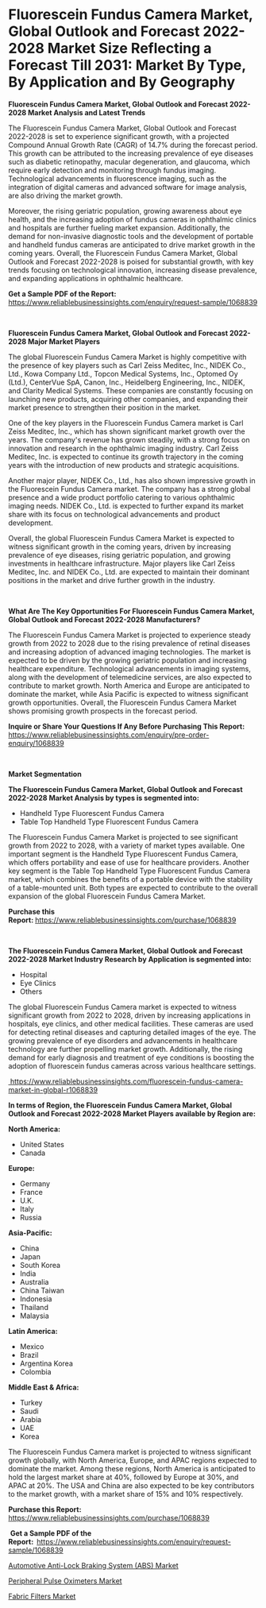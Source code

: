<p><h1>Fluorescein Fundus Camera Market, Global Outlook and Forecast 2022-2028 Market Size Reflecting a Forecast Till 2031: Market By Type, By Application and By Geography</h1></p><p><strong>Fluorescein Fundus Camera Market, Global Outlook and Forecast 2022-2028 Market Analysis and Latest Trends</strong></p>
<p><p>The Fluorescein Fundus Camera Market, Global Outlook and Forecast 2022-2028 is set to experience significant growth, with a projected Compound Annual Growth Rate (CAGR) of 14.7% during the forecast period. This growth can be attributed to the increasing prevalence of eye diseases such as diabetic retinopathy, macular degeneration, and glaucoma, which require early detection and monitoring through fundus imaging. Technological advancements in fluorescence imaging, such as the integration of digital cameras and advanced software for image analysis, are also driving the market growth.</p><p>Moreover, the rising geriatric population, growing awareness about eye health, and the increasing adoption of fundus cameras in ophthalmic clinics and hospitals are further fueling market expansion. Additionally, the demand for non-invasive diagnostic tools and the development of portable and handheld fundus cameras are anticipated to drive market growth in the coming years. Overall, the Fluorescein Fundus Camera Market, Global Outlook and Forecast 2022-2028 is poised for substantial growth, with key trends focusing on technological innovation, increasing disease prevalence, and expanding applications in ophthalmic healthcare.</p></p>
<p><strong>Get a Sample PDF of the Report:&nbsp;</strong> <a href="https://www.reliablebusinessinsights.com/enquiry/request-sample/1068839">https://www.reliablebusinessinsights.com/enquiry/request-sample/1068839</a></p>
<p>&nbsp;</p>
<p><strong>Fluorescein Fundus Camera Market, Global Outlook and Forecast 2022-2028 Major Market Players</strong></p>
<p><p>The global Fluorescein Fundus Camera Market is highly competitive with the presence of key players such as Carl Zeiss Meditec, Inc., NIDEK Co., Ltd., Kowa Company Ltd., Topcon Medical Systems, Inc., Optomed Oy (Ltd.), CenterVue SpA, Canon, Inc., Heidelberg Engineering, Inc., NIDEK, and Clarity Medical Systems. These companies are constantly focusing on launching new products, acquiring other companies, and expanding their market presence to strengthen their position in the market.</p><p>One of the key players in the Fluorescein Fundus Camera market is Carl Zeiss Meditec, Inc., which has shown significant market growth over the years. The company's revenue has grown steadily, with a strong focus on innovation and research in the ophthalmic imaging industry. Carl Zeiss Meditec, Inc. is expected to continue its growth trajectory in the coming years with the introduction of new products and strategic acquisitions.</p><p>Another major player, NIDEK Co., Ltd., has also shown impressive growth in the Fluorescein Fundus Camera market. The company has a strong global presence and a wide product portfolio catering to various ophthalmic imaging needs. NIDEK Co., Ltd. is expected to further expand its market share with its focus on technological advancements and product development.</p><p>Overall, the global Fluorescein Fundus Camera Market is expected to witness significant growth in the coming years, driven by increasing prevalence of eye diseases, rising geriatric population, and growing investments in healthcare infrastructure. Major players like Carl Zeiss Meditec, Inc. and NIDEK Co., Ltd. are expected to maintain their dominant positions in the market and drive further growth in the industry.</p></p>
<p>&nbsp;</p>
<p><strong>What Are The Key Opportunities For Fluorescein Fundus Camera Market, Global Outlook and Forecast 2022-2028 Manufacturers?</strong></p>
<p><p>The Fluorescein Fundus Camera Market is projected to experience steady growth from 2022 to 2028 due to the rising prevalence of retinal diseases and increasing adoption of advanced imaging technologies. The market is expected to be driven by the growing geriatric population and increasing healthcare expenditure. Technological advancements in imaging systems, along with the development of telemedicine services, are also expected to contribute to market growth. North America and Europe are anticipated to dominate the market, while Asia Pacific is expected to witness significant growth opportunities. Overall, the Fluorescein Fundus Camera Market shows promising growth prospects in the forecast period.</p></p>
<p><strong>Inquire or Share Your Questions If Any Before Purchasing This Report:</strong> <a href="https://www.reliablebusinessinsights.com/enquiry/pre-order-enquiry/1068839">https://www.reliablebusinessinsights.com/enquiry/pre-order-enquiry/1068839</a></p>
<p>&nbsp;</p>
<p><strong>Market Segmentation</strong></p>
<p><strong>The Fluorescein Fundus Camera Market, Global Outlook and Forecast 2022-2028 Market Analysis by types is segmented into:</strong></p>
<p><ul><li>Handheld Type Fluorescent Fundus Camera</li><li>Table Top Handheld Type Fluorescent Fundus Camera</li></ul></p>
<p><p>The Fluorescein Fundus Camera Market is projected to see significant growth from 2022 to 2028, with a variety of market types available. One important segment is the Handheld Type Fluorescent Fundus Camera, which offers portability and ease of use for healthcare providers. Another key segment is the Table Top Handheld Type Fluorescent Fundus Camera market, which combines the benefits of a portable device with the stability of a table-mounted unit. Both types are expected to contribute to the overall expansion of the global Fluorescein Fundus Camera Market.</p></p>
<p><strong>Purchase this Report:&nbsp;</strong><a href="https://www.reliablebusinessinsights.com/purchase/1068839">https://www.reliablebusinessinsights.com/purchase/1068839</a></p>
<p>&nbsp;</p>
<p><strong>The Fluorescein Fundus Camera Market, Global Outlook and Forecast 2022-2028 Market Industry Research by Application is segmented into:</strong></p>
<p><ul><li>Hospital</li><li>Eye Clinics</li><li>Others</li></ul></p>
<p><p>The global Fluorescein Fundus Camera market is expected to witness significant growth from 2022 to 2028, driven by increasing applications in hospitals, eye clinics, and other medical facilities. These cameras are used for detecting retinal diseases and capturing detailed images of the eye. The growing prevalence of eye disorders and advancements in healthcare technology are further propelling market growth. Additionally, the rising demand for early diagnosis and treatment of eye conditions is boosting the adoption of fluorescein fundus cameras across various healthcare settings.</p></p>
<p><a href="https://www.reliablebusinessinsights.com/fluorescein-fundus-camera-market-in-global-r1068839">&nbsp;https://www.reliablebusinessinsights.com/fluorescein-fundus-camera-market-in-global-r1068839</a></p>
<p><strong>In terms of Region, the Fluorescein Fundus Camera Market, Global Outlook and Forecast 2022-2028 Market Players available by Region are:</strong></p>
<p>
    <p> <strong> North America: </strong>
        <ul>
            <li>United States</li>
            <li>Canada</li>
        </ul>
        </p> 
    <p> <strong> Europe: </strong>
        <ul>
            <li>Germany</li>
            <li>France</li>
            <li>U.K.</li>
            <li>Italy</li>
            <li>Russia</li>
        </ul>
        </p> 
    <p> <strong> Asia-Pacific: </strong>
        <ul>
            <li>China</li>
            <li>Japan</li>
            <li>South Korea</li>
            <li>India</li>
            <li>Australia</li>
            <li>China Taiwan</li>
            <li>Indonesia</li>
            <li>Thailand</li>
            <li>Malaysia</li>
        </ul>
        </p> 
    <p> <strong> Latin America: </strong>
        <ul>
            <li>Mexico</li>
            <li>Brazil</li>
            <li>Argentina Korea</li>
            <li>Colombia</li>
        </ul>
        </p> 
    <p> <strong> Middle East & Africa: </strong>
        <ul>
            <li>Turkey</li>
            <li>Saudi</li>
            <li>Arabia</li>
            <li>UAE</li>
            <li>Korea</li>
        </ul>
    </p>
    </p>
<p><p>The Fluorescein Fundus Camera market is projected to witness significant growth globally, with North America, Europe, and APAC regions expected to dominate the market. Among these regions, North America is anticipated to hold the largest market share at 40%, followed by Europe at 30%, and APAC at 20%. The USA and China are also expected to be key contributors to the market growth, with a market share of 15% and 10% respectively.</p></p>
<p><strong>Purchase this Report: </strong><a href="https://www.reliablebusinessinsights.com/purchase/1068839">https://www.reliablebusinessinsights.com/purchase/1068839</a></p>
<p>&nbsp;<strong>Get a Sample PDF of the Report:&nbsp;&nbsp;</strong><a href="https://www.reliablebusinessinsights.com/enquiry/request-sample/1068839">https://www.reliablebusinessinsights.com/enquiry/request-sample/1068839</a></p>
<p><strong></strong></p>
<p><p><a href="https://github.com/dancokkoe288/Market-Research-Report-List-1/blob/main/automotive-anti-lock-braking-system-abs-market.md">Automotive Anti-Lock Braking System (ABS) Market</a></p><p><a href="https://github.com/kumertitash/Market-Research-Report-List-1/blob/main/peripheral-pulse-oximeters-market.md">Peripheral Pulse Oximeters Market</a></p><p><a href="https://github.com/mdkiwi4kiwi/Market-Research-Report-List-1/blob/main/fabric-filters-market.md">Fabric Filters Market</a></p></p>